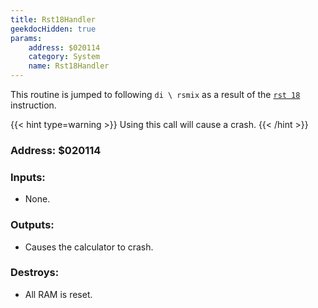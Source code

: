 ```yaml
---
title: Rst18Handler
geekdocHidden: true
params:
    address: $020114
    category: System
    name: Rst18Handler
---
```


This routine is jumped to following `di \ rsmix` as a result of the [`rst 18`](../../../instructions/processor-control/#rst) instruction.

{{< hint type=warning >}}
Using this call will cause a crash.
{{< /hint >}}

### Address: $020114

### Inputs:
* None.

### Outputs:
* Causes the calculator to crash.

### Destroys:
* All RAM is reset.
